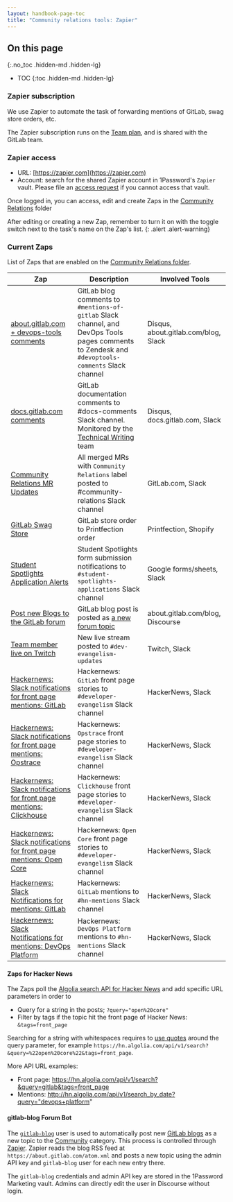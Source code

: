 ```yaml
---
layout: handbook-page-toc
title: "Community relations tools: Zapier"
---
```


## On this page
{:.no_toc .hidden-md .hidden-lg}

- TOC
{:toc .hidden-md .hidden-lg}

### Zapier subscription

We use Zapier to automate the task of forwarding mentions of GitLab, swag store orders, etc.

The Zapier subscription runs on the [Team plan](https://zapier.com/app/billing/plans), and is shared with the GitLab team.

### Zapier access

- URL: [https://zapier.com](https://zapier.com)
- Account: search for the shared Zapier account in 1Password's `Zapier` vault. Please file an [access request](/handbook/business-technology/team-member-enablement/onboarding-access-requests/access-requests/) if you cannot access that vault.

Once logged in, you can access, edit and create Zaps in the [Community Relations](https://zapier.com/app/zaps/folder/275996) folder

<i class="fas fa-hand-point-right" aria-hidden="true" style="color: rgb(138, 109, 59)
;"></i> After editing or creating a new Zap, remember to turn it on with the toggle switch next to the task's name on the Zap's list.
{: .alert .alert-warning}

### Current Zaps

List of Zaps that are enabled on the [Community Relations folder](https://zapier.com/app/zaps/folder/275996).

| Zap | Description | Involved Tools |
| --- | --- | --- |
| [about.gitlab.com + devops-tools comments](https://zapier.com/app/editor/47854205) | GitLab blog comments to `#mentions-of-gitlab` Slack channel, and DevOps Tools pages comments to Zendesk and `#devoptools-comments` Slack channel | Disqus, about.gitlab.com/blog, Slack | 
| [docs.gitlab.com comments](https://zapier.com/app/editor/47854205) | GitLab documentation comments to #docs-comments Slack channel. Monitored by the [Technical Writing](/handbook/engineering/ux/technical-writing/) team | Disqus, docs.gitlab.com, Slack |  
| [Community Relations MR Updates](https://zapier.com/app/editor/92097020) | All merged MRs with `Community Relations` label posted to #community-relations Slack channel | GitLab.com, Slack |  
| [GitLab Swag Store](https://zapier.com/app/editor/18836033) | GitLab store order to Printfection order | Printfection, Shopify |
| [Student Spotlights Application Alerts](https://zapier.com/app/editor/90643179) | Student Spotlights form submission notifications to `#student-spotlights-applications` Slack channel | Google forms/sheets, Slack | 
| [Post new Blogs to the GitLab forum](https://zapier.com/app/editor/148450001) | GitLab blog post is posted as [a new forum topic](/handbook/marketing/community-relations/workflows-tools/#gitlab-blog-forum-bot) | about.gitlab.com/blog, Discourse | 
| [Team member live on Twitch](https://zapier.com/app/editor/146185512) | New live stream posted to `#dev-evangelism-updates` | Twitch, Slack |
| [Hackernews: Slack notifications for front page mentions: GitLab](https://zapier.com/app/editor/58944326) | Hackernews: `GitLab` front page stories to `#developer-evangelism` Slack channel | HackerNews, Slack |
| [Hackernews: Slack notifications for front page mentions: Opstrace](https://zapier.com/app/editor/151511040) | Hackernews: `Opstrace` front page stories to `#developer-evangelism` Slack channel | HackerNews, Slack |
| [Hackernews: Slack notifications for front page mentions: Clickhouse](https://zapier.com/app/editor/153149325) | Hackernews: `Clickhouse` front page stories to `#developer-evangelism` Slack channel | HackerNews, Slack |
| [Hackernews: Slack notifications for front page mentions: Open Core](https://zapier.com/webintent/edit-zap/159764533) | Hackernews: `Open Core` front page stories to `#developer-evangelism` Slack channel | HackerNews, Slack |
| [Hackernews: Slack Notifications for mentions: GitLab](https://zapier.com/app/editor/52810208) | Hackernews: `GitLab` mentions to `#hn-mentions` Slack channel |  HackerNews, Slack |
| [Hackernews: Slack Notifications for mentions: DevOps Platform](https://zapier.com/app/editor/131452972) | Hackernews: `DevOps Platform` mentions to `#hn-mentions` Slack channel |  HackerNews, Slack |

#### Zaps for Hacker News

The Zaps poll the [Algolia search API for Hacker News](https://hn.algolia.com/api) and add specific URL parameters in order to 

- Query for a string in the posts; `?query="open%20core"`
- Filter by tags if the topic hit the front page of Hacker News: `&tags=front_page` 

Searching for a string with whitespaces requires to [use quotes](https://www.algolia.com/doc/api-reference/api-parameters/filters/#usage-notes) around the query parameter, for example `https://hn.algolia.com/api/v1/search?&query=%22open%20core%22&tags=front_page`. 

More API URL examples:

- Front page: https://hn.algolia.com/api/v1/search?&query=gitlab&tags=front_page
- Mentions: http://hn.algolia.com/api/v1/search_by_date?query="devops+platform"


#### gitlab-blog Forum Bot

The [`gitlab-blog`](https://forum.gitlab.com/u/gitlab-blog/summary) user is used to automatically post new [GitLab blogs](/blog/) as a new topic to the [Community](https://forum.gitlab.com/c/community/39) category.  This process is controlled through [Zapier](https://zapier.com/app/editor/148450001).  Zapier reads the blog RSS feed at `https://about.gitlab.com/atom.xml` and posts a new topic using the admin API key and `gitlab-blog` user for each new entry there.

The `gitlab-blog` credentials and admin API key are stored in the 1Password Marketing vault. Admins can directly edit the user in Discourse without login.
